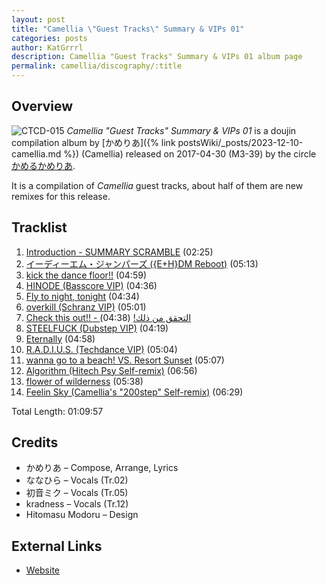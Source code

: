 ```yaml
---
layout: post
title: "Camellia \"Guest Tracks\" Summary & VIPs 01"
categories: posts
author: KatGrrrl
description: Camellia "Guest Tracks" Summary & VIPs 01 album page
permalink: camellia/discography/:title
---
```


## Overview

![CTCD-015](/assets/images/camellia/albums/CTCD-015.png)
*Camellia "Guest Tracks" Summary & VIPs 01* is a doujin compilation album by [かめりあ]({% link postsWiki/_posts/2023-12-10-camellia.md %}) (Camellia) released on 2017-04-30 (M3-39) by the circle [かめるかめりあ](#).

It is a compilation of *Camellia* guest tracks, about half of them are new remixes for this release.

## Tracklist

1. [Introduction - SUMMARY SCRAMBLE](#) (02:25)
2. [イーディーエム・ジャンパーズ ({E+H}DM Reboot)](#) (05:13)
3. [kick the dance floor!!](#) (04:59)
4. [HINODE (Basscore VIP)](#) (04:36)
5. [Fly to night, tonight](#) (04:34)
6. [overkill (Schranz VIP)](#) (05:01)
7. [Check this out!! - التحقق من ذلك!](#) (04:38)
8. [STEELFUCK (Dubstep VIP)](#) (04:19)
9. [Eternally](#) (04:58)
10. [R.A.D.I.U.S. (Techdance VIP)](#) (05:04)
11. [wanna go to a beach! VS. Resort Sunset](#) (05:07)
12. [Algorithm (Hitech Psy Self-remix)](#) (06:56)
13. [flower of wilderness](#) (05:38)
14. [Feelin Sky (Camellia's "200step" Self-remix)](#) (06:29)

Total Length: 01:09:57

## Credits

* かめりあ – Compose, Arrange, Lyrics
* ななひら – Vocals (Tr.02)
* 初音ミク – Vocals (Tr.05)
* kradness – Vocals (Tr.12)
* Hitomasu Modoru – Design

## External Links

* [Website](https://cametek.jp/summary01/)
